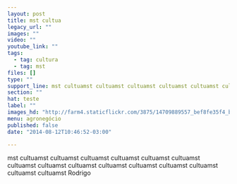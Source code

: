 ```yaml
---
layout: post
title: mst cultua
legacy_url: ""
images: ""
video: ""
youtube_link: ""
tags:
  - tag: cultura
  - tag: mst
files: []
type: ""
support_line: mst cultuamst cultuamst cultuamst cultuamst cultuamst cultuamst cultuamst cultuamst cultuamst cultuamst cultuamst cultuamst cultuamst cultuamst c
section: ""
hat: teste
label: ""
images_hd: "http://farm4.staticflickr.com/3875/14709889557_bef8fe35f4_b.jpg"
menu: agronegócio
published: false
date: "2014-08-12T10:46:52-03:00"

---
```

<p>mst cultuamst cultuamst cultuamst cultuamst cultuamst cultuamst cultuamst cultuamst cultuamst cultuamst cultuamst cultuamst cultuamst cultuamst cultuamst Rodrigo</p>
